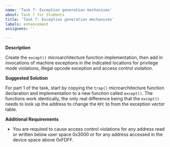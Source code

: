 ```yaml
---
name: 'Task 7: Exception generation mechanisms'
about: Task 7 for Students
title: 'Task 7: Exception generation mechanisms'
labels: enhancement
assignees: ''

---
```


**Description**

Create the `except()` microarchitecture function implementation, then
add in invocations of machine exceptions in the indicated locations
for privilege mode violations, illegal opcode exception and access
control violation.

**Suggested Solution**

For part 1 of the task, start by copying the `trap()` microarchitecture
function declaration and implementation to a new function called
`except()`.  The functions work identically, the only real difference
being that the `except()` needs to look up the address to change the
`RPC` to from the exception vector table.

**Additional Requirements**

- You are required to cause access control violations for any address read
  or written below user space 0x3000 or for any address accessed in the
  device space above 0xFDFF.
